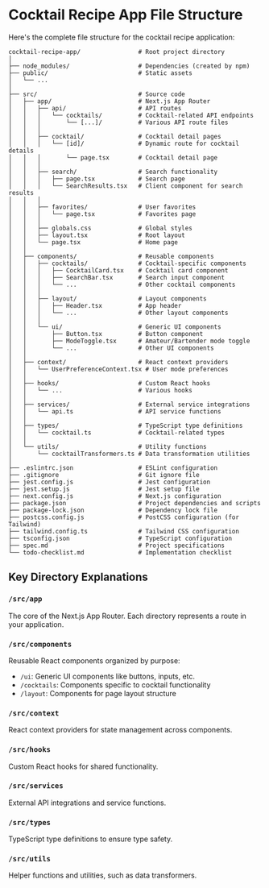# Cocktail Recipe App File Structure

Here's the complete file structure for the cocktail recipe application:

```
cocktail-recipe-app/                # Root project directory
│
├── node_modules/                   # Dependencies (created by npm)
├── public/                         # Static assets
│   └── ...
│
├── src/                            # Source code
│   ├── app/                        # Next.js App Router
│   │   ├── api/                    # API routes
│   │   │   └── cocktails/          # Cocktail-related API endpoints
│   │   │       └── [...]/          # Various API route files
│   │   │
│   │   ├── cocktail/               # Cocktail detail pages
│   │   │   └── [id]/               # Dynamic route for cocktail details
│   │   │       └── page.tsx        # Cocktail detail page
│   │   │
│   │   ├── search/                 # Search functionality
│   │   │   ├── page.tsx            # Search page
│   │   │   └── SearchResults.tsx   # Client component for search results
│   │   │
│   │   ├── favorites/              # User favorites
│   │   │   └── page.tsx            # Favorites page
│   │   │
│   │   ├── globals.css             # Global styles
│   │   ├── layout.tsx              # Root layout
│   │   └── page.tsx                # Home page
│   │
│   ├── components/                 # Reusable components
│   │   ├── cocktails/              # Cocktail-specific components
│   │   │   ├── CocktailCard.tsx    # Cocktail card component
│   │   │   ├── SearchBar.tsx       # Search input component
│   │   │   └── ...                 # Other cocktail components
│   │   │
│   │   ├── layout/                 # Layout components
│   │   │   ├── Header.tsx          # App header
│   │   │   └── ...                 # Other layout components
│   │   │
│   │   └── ui/                     # Generic UI components
│   │       ├── Button.tsx          # Button component
│   │       ├── ModeToggle.tsx      # Amateur/Bartender mode toggle
│   │       └── ...                 # Other UI components
│   │
│   ├── context/                    # React context providers
│   │   └── UserPreferenceContext.tsx # User mode preferences
│   │
│   ├── hooks/                      # Custom React hooks
│   │   └── ...                     # Various hooks
│   │
│   ├── services/                   # External service integrations
│   │   └── api.ts                  # API service functions
│   │
│   ├── types/                      # TypeScript type definitions
│   │   └── cocktail.ts             # Cocktail-related types
│   │
│   └── utils/                      # Utility functions
│       └── cocktailTransformers.ts # Data transformation utilities
│
├── .eslintrc.json                  # ESLint configuration
├── .gitignore                      # Git ignore file
├── jest.config.js                  # Jest configuration
├── jest.setup.js                   # Jest setup file
├── next.config.js                  # Next.js configuration
├── package.json                    # Project dependencies and scripts
├── package-lock.json               # Dependency lock file
├── postcss.config.js               # PostCSS configuration (for Tailwind)
├── tailwind.config.ts              # Tailwind CSS configuration
├── tsconfig.json                   # TypeScript configuration
├── spec.md                         # Project specifications
└── todo-checklist.md               # Implementation checklist
```

## Key Directory Explanations

### `/src/app`
The core of the Next.js App Router. Each directory represents a route in your application.

### `/src/components`
Reusable React components organized by purpose:
- `/ui`: Generic UI components like buttons, inputs, etc.
- `/cocktails`: Components specific to cocktail functionality
- `/layout`: Components for page layout structure

### `/src/context`
React context providers for state management across components.

### `/src/hooks`
Custom React hooks for shared functionality.

### `/src/services`
External API integrations and service functions.

### `/src/types`
TypeScript type definitions to ensure type safety.

### `/src/utils`
Helper functions and utilities, such as data transformers.